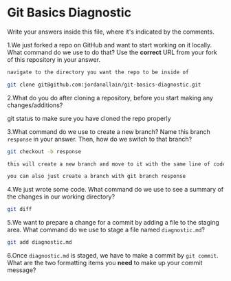 # Git Basics Diagnostic

Write your answers inside this file, where it's indicated by the comments.

1.We just forked a repo on GitHub and want to start working on it locally.
What command do we use to do that? Use the **correct** URL from your fork of
this repository in your answer.

```sh
navigate to the directory you want the repo to be inside of

git clone git@github.com:jordanallain/git-basics-diagnostic.git
```

2.What do you do after cloning a repository, before you start making any
changes/additions?

git status to make sure you have cloned the repo properly

3.What command do we use to create a new branch? Name this branch `response`
    in your answer. Then, how do we switch to that branch?

```sh
git checkout -b response

this will create a new branch and move to it with the same line of code

you can also just create a branch with git branch response
```

4.We just wrote some code. What command do we use to see a summary of the
    changes in our working directory?

```sh
git diff
```

5.We want to prepare a change for a commit by adding a file to the staging
    area. What command do we use to stage a file named `diagnostic.md`?

```sh
git add diagnostic.md
```

6.Once `diagnostic.md` is staged, we have to make a commit by `git commit`.
What are the two formatting items you **need** to make up your commit message?

<!-- Remove this comment and place your answer here. -->
